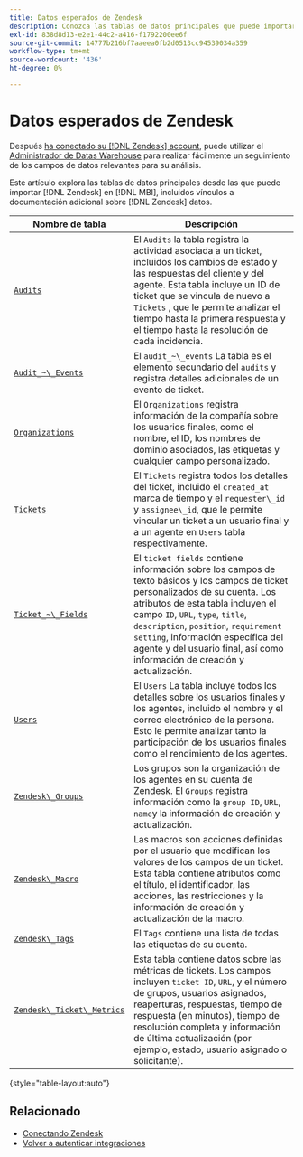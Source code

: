 ```yaml
---
title: Datos esperados de Zendesk
description: Conozca las tablas de datos principales que puede importar de Zendesk a MBI, incluidos los vínculos a documentación adicional sobre los datos de Zendesk.
exl-id: 838d8d13-e2e1-44c2-a416-f1792200ee6f
source-git-commit: 14777b216bf7aaeea0fb2d0513cc94539034a359
workflow-type: tm+mt
source-wordcount: '436'
ht-degree: 0%

---
```


# Datos esperados de Zendesk

Después [ha conectado su [!DNL Zendesk] account](../integrations/zendesk.md), puede utilizar el [Administrador de Datas Warehouse](../../../data-analyst/data-warehouse-mgr/tour-dwm.md) para realizar fácilmente un seguimiento de los campos de datos relevantes para su análisis.

Este artículo explora las tablas de datos principales desde las que puede importar [!DNL Zendesk] en [!DNL MBI], incluidos vínculos a documentación adicional sobre [!DNL Zendesk] datos.

| Nombre de tabla | Descripción |
|-----|-----|
| [`Audits`](https://developer.zendesk.com/rest_api/docs/core/ticket_audits) | El `Audits` la tabla registra la actividad asociada a un ticket, incluidos los cambios de estado y las respuestas del cliente y del agente. Esta tabla incluye un ID de ticket que se vincula de nuevo a `Tickets` , que le permite analizar el tiempo hasta la primera respuesta y el tiempo hasta la resolución de cada incidencia. |
| [`Audit_~\_Events`](https://developer.zendesk.com/rest_api/docs/core/ticket_audits#audit-events) | El `audit_~\_events` La tabla es el elemento secundario del `audits` y registra detalles adicionales de un evento de ticket. |
| [`Organizations`](https://developer.zendesk.com/rest_api/docs/core/organizations) | El `Organizations` registra información de la compañía sobre los usuarios finales, como el nombre, el ID, los nombres de dominio asociados, las etiquetas y cualquier campo personalizado. |
| [`Tickets`](https://developer.zendesk.com/rest_api/docs/core/tickets) | El `Tickets` registra todos los detalles del ticket, incluido el `created_at` marca de tiempo y el `requester\_id` y `assignee\_id`, que le permite vincular un ticket a un usuario final y a un agente en `Users` tabla respectivamente. |
| [`Ticket_~\_Fields`](https://developer.zendesk.com/rest_api/docs/core/ticket_fields) | El `ticket fields` contiene información sobre los campos de texto básicos y los campos de ticket personalizados de su cuenta. Los atributos de esta tabla incluyen el campo `ID`, `URL`, `type`, `title`, `description`, `position`, `requirement setting`, información específica del agente y del usuario final, así como información de creación y actualización. |
| [`Users`](https://developer.zendesk.com/rest_api/docs/core/users) | El `Users` La tabla incluye todos los detalles sobre los usuarios finales y los agentes, incluido el nombre y el correo electrónico de la persona. Esto le permite analizar tanto la participación de los usuarios finales como el rendimiento de los agentes. |
| [`Zendesk\_Groups`](https://developer.zendesk.com/rest_api/docs/core/groups) | Los grupos son la organización de los agentes en su cuenta de Zendesk. El `Groups` registra información como la `group ID`, `URL`, `name`y la información de creación y actualización. |
| [`Zendesk\_Macro`](https://developer.zendesk.com/rest_api/docs/core/macros) | Las macros son acciones definidas por el usuario que modifican los valores de los campos de un ticket. Esta tabla contiene atributos como el título, el identificador, las acciones, las restricciones y la información de creación y actualización de la macro. |
| [`Zendesk\_Tags`](https://developer.zendesk.com/rest_api/docs/core/tags) | El `Tags` contiene una lista de todas las etiquetas de su cuenta. |
| [`Zendesk\_Ticket\_Metrics`](https://developer.zendesk.com/rest_api/docs/core/ticket_metrics#ticket-metrics) | Esta tabla contiene datos sobre las métricas de tickets. Los campos incluyen `ticket ID`, `URL`, y el número de grupos, usuarios asignados, reaperturas, respuestas, tiempo de respuesta (en minutos), tiempo de resolución completa y información de última actualización (por ejemplo, estado, usuario asignado o solicitante). |

{style="table-layout:auto"}

## Relacionado

* [Conectando Zendesk](../integrations/zendesk.md)
* [Volver a autenticar integraciones](https://experienceleague.adobe.com/docs/commerce-knowledge-base/kb/how-to/mbi-reauthenticating-integrations.html?lang=en)
